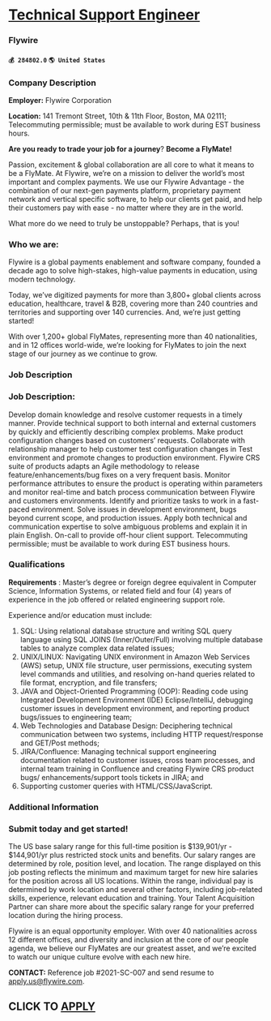 # [Technical Support Engineer](https://www.remotewlb.com/apply/technical-support-engineer-78096)  
### Flywire  
#### `💰 284802.0` `🌎 United States`  

### Company Description

 **Employer:** Flywire Corporation

 **Location:** 141 Tremont Street, 10th & 11th Floor, Boston, MA 02111; Telecommuting permissible; must be available to work during EST business hours.

 **Are you ready to trade your job for a journey**? **Become a FlyMate!**  
  
Passion, excitement & global collaboration are all core to what it means to be a FlyMate. At Flywire, we’re on a mission to deliver the world’s most important and complex payments. We use our Flywire Advantage - the combination of our next-gen payments platform, proprietary payment network and vertical specific software, to help our clients get paid, and help their customers pay with ease - no matter where they are in the world.  
  
What more do we need to truly be unstoppable? Perhaps, that is you!

### Who we are:

Flywire is a global payments enablement and software company, founded a decade ago to solve high-stakes, high-value payments in education, using modern technology.  
  
Today, we’ve digitized payments for more than 3,800+ global clients across education, healthcare, travel & B2B, covering more than 240 countries and territories and supporting over 140 currencies. And, we’re just getting started!

With over 1,200+ global FlyMates, representing more than 40 nationalities, and in 12 offices world-wide, we’re looking for FlyMates to join the next stage of our journey as we continue to grow.

### Job Description

### Job Description:

Develop domain knowledge and resolve customer requests in a timely manner. Provide technical support to both internal and external customers by quickly and efficiently describing complex problems. Make product configuration changes based on customers’ requests. Collaborate with relationship manager to help customer test configuration changes in Test environment and promote changes to production environment. Flywire CRS suite of products adapts an Agile methodology to release feature/enhancements/bug fixes on a very frequent basis. Monitor performance attributes to ensure the product is operating within parameters and monitor real-time and batch process communication between Flywire and customers environments. Identify and prioritize tasks to work in a fast-paced environment. Solve issues in development environment, bugs beyond current scope, and production issues. Apply both technical and communication expertise to solve ambiguous problems and explain it in plain English. On-call to
provide off-hour client support. Telecommuting permissible; must be available to work during EST business hours.

### Qualifications

 **Requirements** : Master’s degree or foreign degree equivalent in Computer Science, Information Systems, or related field and four (4) years of experience in the job offered or related engineering support role.

Experience and/or education must include:

  1. SQL: Using relational database structure and writing SQL query language using SQL JOINS (Inner/Outer/Full) involving multiple database tables to analyze complex data related issues;
  2. UNIX/LINUX: Navigating UNIX environment in Amazon Web Services (AWS) setup, UNIX file structure, user permissions, executing system level commands and utilities, and resolving on-hand queries related to file format, encryption, and file transfers;
  3. JAVA and Object-Oriented Programming (OOP): Reading code using Integrated Development Environment (IDE) Eclipse/IntelliJ, debugging customer issues in development environment, and reporting product bugs/issues to engineering team;
  4. Web Technologies and Database Design: Deciphering technical communication between two systems, including HTTP request/response and GET/Post methods;
  5. JIRA/Confluence: Managing technical support engineering documentation related to customer issues, cross team processes, and internal team training in Confluence and creating Flywire CRS product bugs/ enhancements/support tools tickets in JIRA; and
  6. Supporting customer queries with HTML/CSS/JavaScript.

### Additional Information

### Submit today and get started!

The US base salary range for this full-time position is $139,901/yr - $144,901/yr plus restricted stock units and benefits. Our salary ranges are determined by role, position level, and location. The range displayed on this job posting reflects the minimum and maximum target for new hire salaries for the position across all US locations. Within the range, individual pay is determined by work location and several other factors, including job-related skills, experience, relevant education and training. Your Talent Acquisition Partner can share more about the specific salary range for your preferred location during the hiring process.

Flywire is an equal opportunity employer. With over 40 nationalities across 12 different offices, and diversity and inclusion at the core of our people agenda, we believe our FlyMates are our greatest asset, and we’re excited to watch our unique culture evolve with each new hire.

 **CONTACT:** Reference job #2021-SC-007 and send resume to apply.us@flywire.com.

  
## CLICK TO [APPLY](https://www.remotewlb.com/apply/technical-support-engineer-78096)

